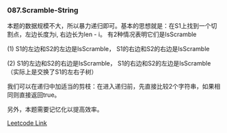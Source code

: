 ### 087.Scramble-String

本题的数据规模不大，所以暴力递归即可。基本的思想就是：在S1上找到一个切割点，左边长度为i, 右边长为len - i。 有2种情况表明它们是IsScramble

(1) S1的左边和S2的左边是IsScramble， S1的右边和S2的右边是IsScramble

(2) S1的左边和S2的右边是IsScramble， S1的右边和S2的左边是IsScramble （实际上是交换了S1的左右子树）

我们可以在递归中加适当的剪枝：在进入递归前，先直接比较2个字符串，如果相同则直接返回true。

另外，本题需要记忆化以提高效率。

[Leetcode Link](https://leetcode.com/problems/scramble-string)
